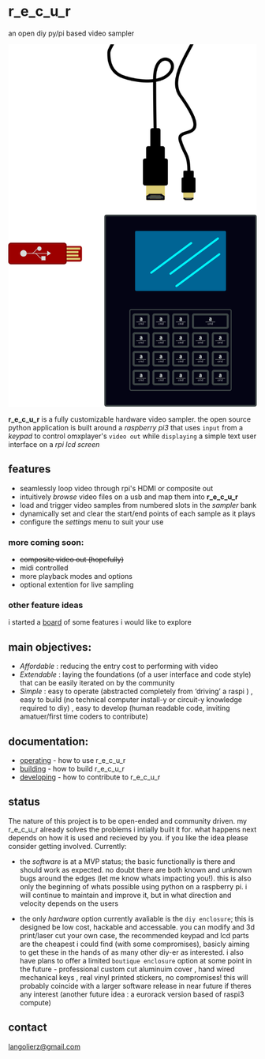 # r_e_c_u_r
 an open diy py/pi based video sampler
 
 ![vectorfront][vectorfront]
 
 __r_e_c_u_r__ is a fully customizable hardware video sampler. the open source python application is built around a _raspberry pi3_ that uses `input` from a _keypad_ to control omxplayer's `video out` while `displaying` a simple text user interface on a _rpi lcd screen_

## features

- seamlessly loop video through rpi's HDMI or composite out
- intuitively _browse_ video files on a usb and map them into __r_e_c_u_r__
- load and trigger video samples from numbered slots in the _sampler_ bank
- dynamically set and clear the start/end points of each sample as it plays
- configure the _settings_ menu to suit your use

### more coming soon:

- ~~composite video out (hopefully)~~
- midi controlled
- more playback modes and options
- optional extention for live sampling

### other feature ideas

i started a [board] of some features i would like to explore 

## main objectives:

- *Affordable* : reducing the entry cost to performing with video
- *Extendable* : laying the foundations (of a user interface and code style) that can be easily iterated on by the community
- *Simple* : easy to operate (abstracted completely from ‘driving’ a raspi ) , easy to build (no technical computer install-y or circuit-y knowledge required to diy) , easy to develop (human readable code, inviting amatuer/first time coders to contribute)

## documentation:

- [operating] - how to use r_e_c_u_r
- [building] - how to build r_e_c_u_r
- [developing] - how to contribute to r_e_c_u_r

## status

The nature of this project is to be open-ended and community driven. my r_e_c_u_r already solves the problems i intially built it for. what happens next depends on how it is used and recieved by you. if you like the idea please consider getting involved. Currently:

- the _software_ is at a MVP status; the basic functionally is there and should work as expected. no doubt there are both known and unknown bugs around the edges (let me know whats impacting you!). this is also only the beginning of whats possible using python on a raspberry pi. i will continue to maintain and improve it, but in what direction and velocity depends on the users

- the only _hardware_ option currently avaliable is the `diy enclosure`; this is designed be low cost, hackable and accessable. you can modify and 3d print/laser cut your own case, the recommended keypad and lcd parts are the cheapest i could find (with some compromises), basicly aiming to get these in the hands of as many other diy-er as interested. i also have plans to offer a limited `boutique enclosure` option at some point in the future - professional custom cut aluminuim cover , hand wired mechanical keys , real vinyl printed stickers, no compromises! this will probably coincide with a larger software release in near future if theres any interest  (another future idea : a eurorack version based of raspi3 compute)

## contact

langolierz@gmail.com

[vectorfront]: ./documentation/vectorfront.png
[board]: https://trello.com/b/mmJJFyrp/feature-ideas
[operating]: documentation/operate_docs.md
[building]: documentation/build_docs.md
[developing]: documentation/develop_docs.md
